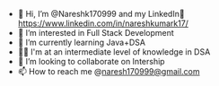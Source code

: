 - 👋 Hi, I’m @Nareshk170999 and my LinkedIn🧑 https://www.linkedin.com/in/nareshkumark17/
- 👀 I’m interested in Full Stack Development
- 🌱 I’m currently learning Java+DSA
- 👩‍💻 I'm at an intermediate level of knowledge in DSA
- 💞️ I’m looking to collaborate on Intership
- 📫 How to reach me @naresh170999@gmail.com

<!---
Nareshk170999/Nareshk170999 is a ✨ special ✨ repository because its `README.md` (this file) appears on your GitHub profile.
You can click the Preview link to take a look at your changes.
--->
